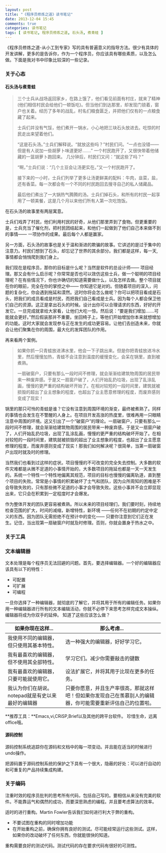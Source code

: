 ```yaml
---
layout: post
title: "《程序员修炼之道》读书笔记"
date: 2013-12-04 15:45
comments: true
categories: 读书笔记
tags: [ 读书笔记, 程序员修炼之道, 石头汤, 煮青蛙 ]
---
```

《程序员修炼之道-从小工到专家》写的具有普遍意义的指导方法。很少有具体的开发讲解，更多的是告诉你，作为一个程序员，你应该具有哪些素质，以及怎么做。下面是我对书中印象比较深的一些记录。

### 关于心态
#### 石头汤与煮青蛙
>三个士兵从战场返回家乡，在路上饿了，他们看见前面有村庄，就来了精神(他们相信村民会给他们一顿饭吃)。但当他们到达那里，却发现门锁着，窗户也关着。经历了多年的战乱，村名们粮食匮乏，并把他们仅有的一点粮食藏了起来。
>
>士兵们并没有气馁，他们煮开一锅水，小心地把三块石头放进去。吃惊的村民走出来望着他们。
>
>“这是石头汤。”士兵们解释说。“就放这些吗？”村民们问。“一点也没错——但是有人说加一些胡萝卜味道更好.......” 一个村民跑开了，又很快带着他储藏的一篮胡萝卜跑回来。
>几分钟后，村民们又问：“就这些了吗？”
>
>“啊，”士兵们说：“几个土豆会让汤更实在。”又一个村民跑开了。
>
>接下来的一小时，士兵们列举了更多让汤更鲜美的配料：牛肉，韭菜，盐，还有香菜。每一次都会有一个不同的村民跑回去搜寻自己的私人储藏品。
>
>最后他们煮出了一大锅热气腾腾的汤。士兵们掉石头，和所有的村民一起享用了一顿美餐，这是几个月以来他们所有人第一次吃饱饭。

<!--more-->
在石头汤的故事里有两层寓意。

士兵们戏弄了村民，他们利用村民的好奇，从他们那里弄到了食物。但更重要的是，士兵充当了催化剂，把村民团结起来，和他们一起做到了他们自己本来做不到的事情—— 一项协作的成果。最后每个人都是赢家。

另一方面，石头汤的故事也是关于温和渐进的欺骗的故事。它讲述的是过于集中的注意力。村民们想到了石头，却忘记了世界的其余部分。我们都是这样，每一天,事情都会悄悄爬到我们身上。

我们现在是程序员，那你的目标是什么呢？当然是软件的总设计师—— 项目经理。那又会有什么启示呢？你常常是否也可以效仿这些士兵，做一个聪明的项目经理呢？在有些情况下，你也许确切的知道需要做什么，以及怎样去做。整个项目就在你的眼前，完全在你的掌控之中—— 你知道它是对的。但随着项目的深入，问题的复杂化，你会遇到拖延和漠然。这时你将会怎么做呢？你可以把项目看成是石头，把我们的成员看成是村民，而把我们自己看成是士兵。因为每个人都会保卫他们自己的资源。这正是拿出石头的时候。设计出你可以合理请求的东西，好好的开发它。一旦完成就拿给大家看，让他们大吃一惊。然后说：“要是我们增加…….可能就会更好。”然后假装那并不重要。坐回椅子上，等他们开始增加你本来就想增加的功能。这时大家就会发现参与正在发生的成功更容易。让他们去创造未来，你就会让他们聚集在你的周围，最大化的发挥团队的作用。

再来看两个案例。

>如果你抓一只青蛙放进沸水里，他会一下子跳出来。但是你把青蛙放进冷水里，然后慢慢加热，青蛙不会注意到温度的缓慢变化，会呆在锅里，直到被煮熟。
>
>一扇破窗户，只要有那么一段时间不修理，就会渐渐给建筑物周围的居民带来一种废弃感。于是又一扇窗户破了，人们开始乱扔垃圾，出现了乱涂乱画，慢慢的更严重的结构破坏开始了。在相对较短的一段时间里，建筑就被损毁的超出了业主想象的程度，也超出了业主愿意修理的程度，而废弃感则变成了现实！

锅里的那只可怜的青蛙是谁？它没有注意到周围环境的渐变，最终被煮熟了。同样的事情也会发生在不警醒的人身上。在项目开发高涨的热度里，很难再用一只眼睛注意中周围的环境。这又引出了一个“破窗户”的理论。一扇破窗户，只要有那么一段时间不修理，就会渐渐给建筑物周围的居民带来一种废弃感。于是又一扇窗户破了，人们开始乱扔垃圾，出现了乱涂乱画，慢慢的更严重的结构破坏开始了。在相对较短的一段时间里，建筑就被损毁的超出了业主想象的程度，也超出了业主愿意修理的程度，而废弃感则变成了现实！那我们如何解决呢？很简单，当第一扇破窗户出现时就及时的修理。

当然我们也看到过这样的症状。项目慢慢的不可改变的完全失去控制。大多数的软件灾难都是从微不足道的小事情开始的，大多数项目的拖延也都是一天一天发生的。系统一个特性一个特性地偏离其规范，项目的目标也慢慢的偏离轨道，直到整个项目的失败。常常是小事情的积累破坏了士气和团队，因为众所周知的困难是不会导致失败的，只有那些微不足道的小事才会导致失败。这些小事并不会立即显现出来，它只会在积累到一定程度时才会爆发。

作为整体开发的团队更容易被煮熟。所以未来的项目经理们，我们要时刻，持续地检查范围的扩大，时间的减缩，新增特性，新环境 ——任何不在初期的约定中定义的东西。因为团队无需拒绝不在预计中的变化—— 只要你注意到它们正在发生。记住，当出现第一扇破窗户时就及时修理。否则，你就会置身于热水之中。

### 关于工具
### 文本编辑器
文本处理是每个程序员无法回避的问题。首先，要选择编辑器。一个好的编辑器应该具有以下的特性：

- 可配置
- 可扩展
- 可编程

一旦你选择了一种编辑器，就彻底的了解它，并将其用于所有的编辑任务。如果你用一种编辑器进行所有的文本编辑活动，你就不必停下来思考怎样完成文本操纵。编辑器将成为你双手的延伸。
知道了这些应该怎么做？

| 如果你现在这样...                                 | 那么考虑...                                                  |
| ------------------------------------------------- | ------------------------------------------------------------ |
| 我使用不同的编辑器，但只使用其基本特性。          | 选一种强大的编辑器，好好学习它。                             |
| 我有最喜欢的编辑器，但不使用其全部特性。          | 学习它们。减少你需要敲击的键数                               |
| 我有最喜欢的编辑器，只要可能就使用它。            | 设法扩展它，并将其用于比现在更多的任务。                     |
| 我认为你们在胡说。notepad就是有史以来最好的编辑器 | 只要你愿意，并且生产率很高，那就这样吧！但如果你发现自己在羡慕别人的编辑器，你可能需要重新评估自己的位置啦。 |

**推荐工具：**Emacs,vi,CRiSP,Brief以及其他的跨平台软件。
珍惜生命，远离office哦。

#### 源码控制
源码控制系统追踪你在源码和文档中的每一项变动。并且能在适当的时候进行undo操作。

把源码置于源码控制系统的保护之下具有一个很大，隐蔽的好处：可以进行自动的和可重复的产品持续集成构建。

### 关于编码
注重时效的程序员批判的思考所有代码，包括自己写的。要相信从来没有完美的软件。不能靠运气和偶然的成功，而要深思熟虑的编程。并且要考虑算法的效率。

适时的进行重构。Martin Fowler告诉我们如何进行利大于弊的重构。

- 不要试图在重构的同时增加功能
- 在开始重构之前，确保你拥有良好的测试。尽可能经常运行这些测试。这样，如果你的改动破坏了任何东西，你就能很快的知道。

重构需要良好的测试代码。测试代码的存在要求代码有很好的可测性。
